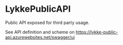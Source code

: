 # LykkePublicAPI
Public API exposed for third party usage.

See API definition and scheme on https://lykke-public-api.azurewebsites.net/swagger/ui
